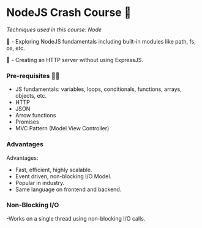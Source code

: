 # NodeJS Crash Course :dart:

*Techniques used in this course: Node*

:pushpin: - Exploring NodeJS fundamentals including built-in modules like path, fs, os, etc.

:pushpin: - Creating an HTTP server without using ExpressJS. 

### Pre-requisites :technologist:
- JS fundamentals: variables, loops, conditionals, functions, arrays, objects, etc.
- HTTP
- JSON
- Arrow functions
- Promises
- MVC Pattern (Model View Controller)

### Advantages
Advantages:
- Fast, efficient, highly scalable.
- Event driven, non-blocking I/O Model.
- Popular in industry.
- Same language on frontend and backend.

### Non-Blocking I/O
-Works on a single thread using non-blocking I/O calls.